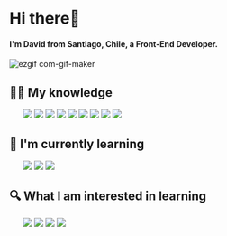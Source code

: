 # Hi there👋

#### I'm David from Santiago, Chile, a Front-End Developer.

![ezgif com-gif-maker](https://user-images.githubusercontent.com/91069463/174680978-5324098c-743d-4494-9b1a-fd4ea1203dbd.gif)

## 👨‍💻 My knowledge
<ul>
<img src="https://img.shields.io/badge/JavaScript-000?style=for-the-badge&logo=javascript&logoColor=ffff00"/> 
<img src="https://img.shields.io/badge/-HTML5-E34F26?style=for-the-badge&logo=HTML5&logoColor=white"/>
<img src="https://img.shields.io/badge/-CSS3-1572B6?style=for-the-badge&logo=CSS3&logoColor=white"/>
<img src="https://img.shields.io/badge/-Visual%20Studio%20Code-23A9F2?style=for-the-badge&logo=Visual%20Studio%20Code&logoColor=white"/>
<img src="https://img.shields.io/badge/-Github-181717?style=for-the-badge&logo=GitHub&logoColor=white"/>
<img src="https://img.shields.io/badge/-Git-F44D27?style=for-the-badge&logo=Git&logoColor=white"/>
<img src="https://img.shields.io/badge/Linux-fff?style=for-the-badge&logo=linux&logoColor=black"/>
<img src="https://img.shields.io/badge/Python-111?style=for-the-badge&logo=Python&logoColor=090"/>
<img src="https://img.shields.io/badge/flask-%23000.svg?style=for-the-badge&logo=flask&logoColor=white"/>  
</ul>


## 📖 I'm currently learning
<ul>
<img src="https://img.shields.io/badge/Node.js-000?logo=node.js&logoColor=0f0&style=for-the-badge"/>
<img src="https://img.shields.io/badge/Express-282C34?style=for-the-badge&logo=express&logoColor=FFFFFF"/>
<img src="https://img.shields.io/badge/-MySQL-F29111?style=for-the-badge&logo=MySQL&logoColor=white"/>
</ul>

## 🔍 What I am interested in learning
<ul>
<img src="https://img.shields.io/badge/MongoDB-1a391c?style=for-the-badge&logo=mongodb&logoColor=0f0" />
<img src="https://img.shields.io/badge/Sass-c36d8f?style=for-the-badge&logo=sass&logoColor=fff" />
<img src="https://img.shields.io/badge/React-00a?style=for-the-badge&logo=React"/>
<img src="https://img.shields.io/badge/Next.js-000?style=for-the-badge&logo=next.js&logoColor=FFFFFF" />
</ul>
